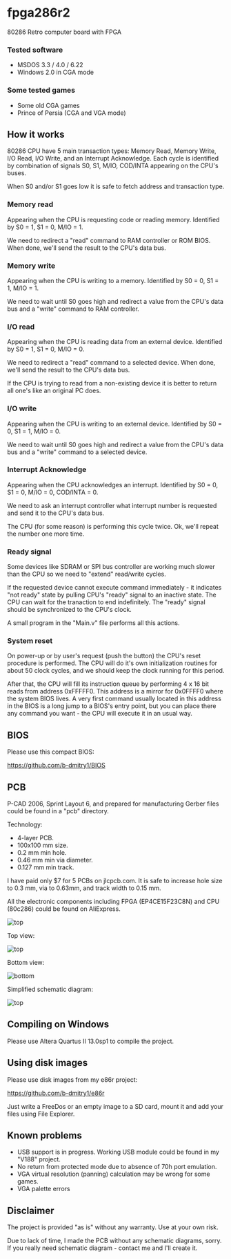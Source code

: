 # fpga286r2
80286 Retro computer board with FPGA

### Tested software
* MSDOS 3.3 / 4.0 / 6.22
* Windows 2.0 in CGA mode

### Some tested games
* Some old CGA games
* Prince of Persia (CGA and VGA mode)

## How it works

80286 CPU have 5 main transaction types: Memory Read, Memory Write, I/O Read, I/O Write, and an Interrupt Acknowledge.
Each cycle is identified by combination of signals S0, S1, M/IO, COD/INTA appearing on the CPU's buses.

When S0 and/or S1 goes low it is safe to fetch address and transaction type.

### Memory read

Appearing when the CPU is requesting code or reading memory. Identified by S0 = 1, S1 = 0, M/IO = 1.

We need to redirect a "read" command to RAM controller or ROM BIOS. When done, we'll send the result to the CPU's data bus.

### Memory write

Appearing when the CPU is writing to a memory. Identified by S0 = 0, S1 = 1, M/IO = 1.

We need to wait until S0 goes high and redirect a value from the CPU's data bus and a "write" command to RAM controller.

### I/O read

Appearing when the CPU is reading data from an external device. Identified by S0 = 1, S1 = 0, M/IO = 0.

We need to redirect a "read" command to a selected device. When done, we'll send the result to the CPU's data bus.

If the CPU is trying to read from a non-existing device it is better to return all one's like an original PC does.

### I/O write

Appearing when the CPU is writing to an external device. Identified by S0 = 0, S1 = 1, M/IO = 0.

We need to wait until S0 goes high and redirect a value from the CPU's data bus and a "write" command to a selected device.

### Interrupt Acknowledge

Appearing when the CPU acknowledges an interrupt. Identified by S0 = 0, S1 = 0, M/IO = 0, COD/INTA = 0.

We need to ask an interrupt controller what interrupt number is requested and send it to the CPU's data bus.

The CPU (for some reason) is performing this cycle twice. Ok, we'll repeat the number one more time.

### Ready signal

Some devices like SDRAM or SPI bus controller are working much slower than the CPU so we need to "extend" read/write cycles.

If the requested device cannot execute command immediately - it indicates "not ready" state by pulling CPU's "ready" signal to an inactive state.
The CPU can wait for the tranaction to end indefinitely. The "ready" signal should be synchronized to the CPU's clock.

A small program in the "Main.v" file performs all this actions.

### System reset

On power-up or by user's request (push the button) the CPU's reset procedure is performed.
The CPU will do it's own initialization routines for about 50 clock cycles, and we should keep the clock running for this period.

After that, the CPU will fill its instruction queue by performing 4 x 16 bit reads from address 0xFFFFF0. This address is a mirror for 0x0FFFF0 where the system BIOS lives.
A very first command usually located in this address in the BIOS is a long jump to a BIOS's entry point, but you can place there any command you want - the CPU will execute it in an usual way.

## BIOS
Please use this compact BIOS:

https://github.com/b-dmitry1/BIOS

## PCB
P-CAD 2006, Sprint Layout 6, and prepared for manufacturing Gerber files could be found in a "pcb" directory.

Technology:
* 4-layer PCB.
* 100x100 mm size.
* 0.2 mm min hole.
* 0.46 mm min via diameter.
* 0.127 mm min track.

I have paid only $7 for 5 PCBs on jlcpcb.com.
It is safe to increase hole size to 0.3 mm, via to 0.63mm, and track width to 0.15 mm.

All the electronic components including FPGA (EP4CE15F23C8N) and CPU (80c286) could be found on AliExpress.

![top](pictures/board.jpg)

Top view:

![top](pictures/top.jpg)

Bottom view:

![bottom](pictures/bottom.jpg)

Simplified schematic diagram:

![top](pictures/sch1.png)

## Compiling on Windows

Please use Altera Quartus II 13.0sp1 to compile the project.

## Using disk images
Please use disk images from my e86r project:

https://github.com/b-dmitry1/e86r

Just write a FreeDos or an empty image to a SD card, mount it and add your files using File Explorer.

## Known problems
* USB support is in progress. Working USB module could be found in my "V188" project.
* No return from protected mode due to absence of 70h port emulation.
* VGA virtual resolution (panning) calculation may be wrong for some games.
* VGA palette errors

## Disclaimer
The project is provided "as is" without any warranty. Use at your own risk.

Due to lack of time, I made the PCB without any schematic diagrams, sorry.
If you really need schematic diagram - contact me and I'll create it.
